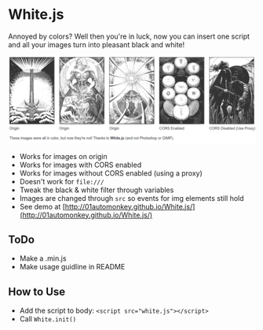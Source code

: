 # White.js

Annoyed by colors? Well then you're in luck, now you can insert one script and all your images turn into pleasant black and white!

![](screen_shot.png)

- Works for images on origin
- Works for images with CORS enabled
- Works for images without CORS enabled (using a proxy)
- Doesn't work for `file:///`
- Tweak the black & white filter through variables
- Images are changed through `src` so events for img elements still hold
- See demo at [http://01automonkey.github.io/White.js/](http://01automonkey.github.io/White.js/)

## ToDo

- Make a .min.js
- Make usage guidline in README

## How to Use

- Add the script to body: `<script src="white.js"></script>`
- Call `White.init()`
